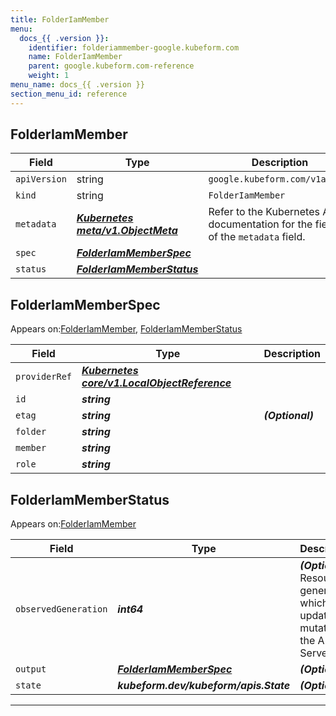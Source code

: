 ```yaml
---
title: FolderIamMember
menu:
  docs_{{ .version }}:
    identifier: folderiammember-google.kubeform.com
    name: FolderIamMember
    parent: google.kubeform.com-reference
    weight: 1
menu_name: docs_{{ .version }}
section_menu_id: reference
---
```


## FolderIamMember
| Field | Type | Description |
| ------ | ----- | ----------- |
| `apiVersion` | string | `google.kubeform.com/v1alpha1` |
|    `kind` | string | `FolderIamMember` |
| `metadata` | ***[Kubernetes meta/v1.ObjectMeta](https://kubernetes.io/docs/reference/generated/kubernetes-api/v1.13/#objectmeta-v1-meta)***|Refer to the Kubernetes API documentation for the fields of the `metadata` field.|
| `spec` | ***[FolderIamMemberSpec](#folderiammemberspec)***||
| `status` | ***[FolderIamMemberStatus](#folderiammemberstatus)***||
## FolderIamMemberSpec

Appears on:[FolderIamMember](#folderiammember), [FolderIamMemberStatus](#folderiammemberstatus)

| Field | Type | Description |
| ------ | ----- | ----------- |
| `providerRef` | ***[Kubernetes core/v1.LocalObjectReference](https://kubernetes.io/docs/reference/generated/kubernetes-api/v1.13/#localobjectreference-v1-core)***||
| `id` | ***string***||
| `etag` | ***string***| ***(Optional)*** |
| `folder` | ***string***||
| `member` | ***string***||
| `role` | ***string***||
## FolderIamMemberStatus

Appears on:[FolderIamMember](#folderiammember)

| Field | Type | Description |
| ------ | ----- | ----------- |
| `observedGeneration` | ***int64***| ***(Optional)*** Resource generation, which is updated on mutation by the API Server.|
| `output` | ***[FolderIamMemberSpec](#folderiammemberspec)***| ***(Optional)*** |
| `state` | ***kubeform.dev/kubeform/apis.State***| ***(Optional)*** |
---
